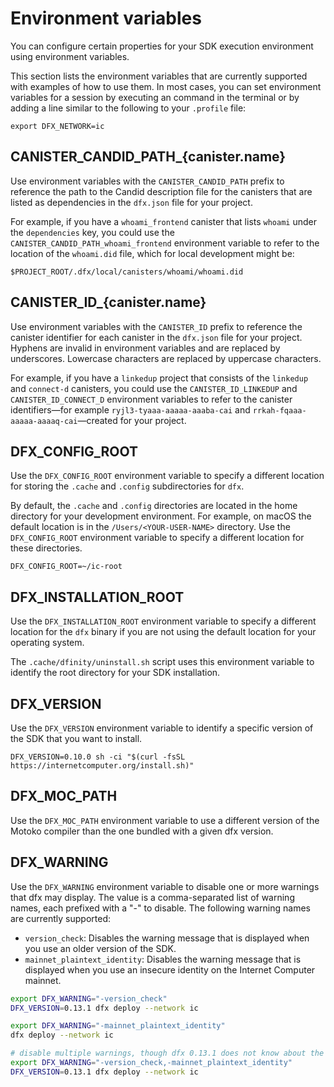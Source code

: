 # Environment variables

You can configure certain properties for your SDK execution environment using environment variables.

This section lists the environment variables that are currently supported with examples of how to use them. In most cases, you can set environment variables for a session by executing an command in the terminal or by adding a line similar to the following to your `.profile` file:

    export DFX_NETWORK=ic

## CANISTER_CANDID_PATH\_{canister.name}

Use environment variables with the `CANISTER_CANDID_PATH` prefix to reference the path to the Candid description file for the canisters that are listed as dependencies in the `dfx.json` file for your project.

For example, if you have a `whoami_frontend` canister that lists `whoami` under the `dependencies` key, you could use the `CANISTER_CANDID_PATH_whoami_frontend` environment variable to refer to the location of the `whoami.did` file, which for local development might be:

    $PROJECT_ROOT/.dfx/local/canisters/whoami/whoami.did

## CANISTER_ID\_{canister.name}

Use environment variables with the `CANISTER_ID` prefix to reference the canister identifier for each canister in the `dfx.json` file for your project. Hyphens are invalid in environment variables and are replaced by underscores.  Lowercase characters are replaced by uppercase characters.

For example, if you have a `linkedup` project that consists of the `linkedup` and `connect-d` canisters, you could use the `CANISTER_ID_LINKEDUP` and `CANISTER_ID_CONNECT_D` environment variables to refer to the canister identifiers—for example `ryjl3-tyaaa-aaaaa-aaaba-cai` and `rrkah-fqaaa-aaaaa-aaaaq-cai`—created for your project.

## DFX_CONFIG_ROOT

Use the `DFX_CONFIG_ROOT` environment variable to specify a different location for storing the `.cache` and `.config` subdirectories for `dfx`.

By default, the `.cache` and `.config` directories are located in the home directory for your development environment. For example, on macOS the default location is in the `/Users/<YOUR-USER-NAME>` directory. Use the `DFX_CONFIG_ROOT` environment variable to specify a different location for these directories.

    DFX_CONFIG_ROOT=~/ic-root

## DFX_INSTALLATION_ROOT

Use the `DFX_INSTALLATION_ROOT` environment variable to specify a different location for the `dfx` binary if you are not using the default location for your operating system.

The `.cache/dfinity/uninstall.sh` script uses this environment variable to identify the root directory for your SDK installation.

## DFX_VERSION

Use the `DFX_VERSION` environment variable to identify a specific version of the SDK that you want to install.

    DFX_VERSION=0.10.0 sh -ci "$(curl -fsSL https://internetcomputer.org/install.sh)"

## DFX_MOC_PATH

Use the `DFX_MOC_PATH` environment variable to use a different version of the Motoko compiler than the one bundled with a given dfx version.

## DFX_WARNING

Use the `DFX_WARNING` environment variable to disable one or more warnings that dfx may display. The value is a comma-separated list of warning names, each prefixed with a "-" to disable. The following warning names are currently supported:

- `version_check`: Disables the warning message that is displayed when you use an older version of the SDK.
- `mainnet_plaintext_identity`: Disables the warning message that is displayed when you use an insecure identity on the Internet Computer mainnet.

```bash
export DFX_WARNING="-version_check"
DFX_VERSION=0.13.1 dfx deploy --network ic

export DFX_WARNING="-mainnet_plaintext_identity"
dfx deploy --network ic

# disable multiple warnings, though dfx 0.13.1 does not know about the mainnet_plaintext_identity warning
export DFX_WARNING="-version_check,-mainnet_plaintext_identity"
DFX_VERSION=0.13.1 dfx deploy --network ic
```
